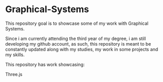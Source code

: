 # Graphical-Systems
This repository goal is to showcase some of my work with Graphical Systems.

Since i am currently attending the third year of my degree, i am still developing my github account, as such, this repository is meant to be constantly updated along with my studies, my work in some projects and my skills.

This repository has work showcasing:

Three.js